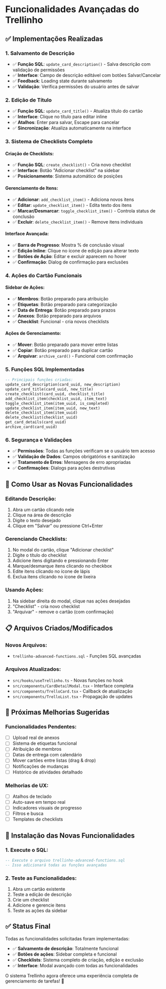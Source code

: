 # Funcionalidades Avançadas do Trellinho

## ✅ Implementações Realizadas

### 1. Salvamento de Descrição
- ✅ **Função SQL**: `update_card_description()` - Salva descrição com validação de permissões
- ✅ **Interface**: Campo de descrição editável com botões Salvar/Cancelar
- ✅ **Feedback**: Loading state durante salvamento
- ✅ **Validação**: Verifica permissões do usuário antes de salvar

### 2. Edição de Título
- ✅ **Função SQL**: `update_card_title()` - Atualiza título do cartão
- ✅ **Interface**: Clique no título para editar inline
- ✅ **Atalhos**: Enter para salvar, Escape para cancelar
- ✅ **Sincronização**: Atualiza automaticamente na interface

### 3. Sistema de Checklists Completo

#### Criação de Checklists:
- ✅ **Função SQL**: `create_checklist()` - Cria novo checklist
- ✅ **Interface**: Botão "Adicionar checklist" na sidebar
- ✅ **Posicionamento**: Sistema automático de posições

#### Gerenciamento de Itens:
- ✅ **Adicionar**: `add_checklist_item()` - Adiciona novos itens
- ✅ **Editar**: `update_checklist_item()` - Edita texto dos itens
- ✅ **Marcar/Desmarcar**: `toggle_checklist_item()` - Controla status de conclusão
- ✅ **Excluir**: `delete_checklist_item()` - Remove itens individuais

#### Interface Avançada:
- ✅ **Barra de Progresso**: Mostra % de conclusão visual
- ✅ **Edição Inline**: Clique no ícone de edição para alterar texto
- ✅ **Botões de Ação**: Editar e excluir aparecem no hover
- ✅ **Confirmação**: Dialog de confirmação para exclusões

### 4. Ações do Cartão Funcionais

#### Sidebar de Ações:
- ✅ **Membros**: Botão preparado para atribuição
- ✅ **Etiquetas**: Botão preparado para categorização
- ✅ **Data de Entrega**: Botão preparado para prazos
- ✅ **Anexos**: Botão preparado para arquivos
- ✅ **Checklist**: Funcional - cria novos checklists

#### Ações de Gerenciamento:
- ✅ **Mover**: Botão preparado para mover entre listas
- ✅ **Copiar**: Botão preparado para duplicar cartão
- ✅ **Arquivar**: `archive_card()` - Funcional com confirmação

### 5. Funções SQL Implementadas

```sql
-- Principais funções criadas:
update_card_description(card_uuid, new_description)
update_card_title(card_uuid, new_title)
create_checklist(card_uuid, checklist_title)
add_checklist_item(checklist_uuid, item_text)
toggle_checklist_item(item_uuid, is_completed)
update_checklist_item(item_uuid, new_text)
delete_checklist_item(item_uuid)
delete_checklist(checklist_uuid)
get_card_details(card_uuid)
archive_card(card_uuid)
```

### 6. Segurança e Validações
- ✅ **Permissões**: Todas as funções verificam se o usuário tem acesso
- ✅ **Validação de Dados**: Campos obrigatórios e sanitização
- ✅ **Tratamento de Erros**: Mensagens de erro apropriadas
- ✅ **Confirmações**: Dialogs para ações destrutivas

## 🎯 Como Usar as Novas Funcionalidades

### Editando Descrição:
1. Abra um cartão clicando nele
2. Clique na área de descrição
3. Digite o texto desejado
4. Clique em "Salvar" ou pressione Ctrl+Enter

### Gerenciando Checklists:
1. No modal do cartão, clique "Adicionar checklist"
2. Digite o título do checklist
3. Adicione itens digitando e pressionando Enter
4. Marque/desmarque itens clicando no checkbox
5. Edite itens clicando no ícone de lápis
6. Exclua itens clicando no ícone de lixeira

### Usando Ações:
1. Na sidebar direita do modal, clique nas ações desejadas
2. "Checklist" - cria novo checklist
3. "Arquivar" - remove o cartão (com confirmação)

## 📋 Arquivos Criados/Modificados

### Novos Arquivos:
- `trellinho-advanced-functions.sql` - Funções SQL avançadas

### Arquivos Atualizados:
- `src/hooks/useTrellinho.ts` - Novas funções no hook
- `src/components/CardDetailModal.tsx` - Interface completa
- `src/components/TrelloCard.tsx` - Callback de atualização
- `src/components/TrelloList.tsx` - Propagação de updates

## 🚀 Próximas Melhorias Sugeridas

### Funcionalidades Pendentes:
- [ ] Upload real de anexos
- [ ] Sistema de etiquetas funcional
- [ ] Atribuição de membros
- [ ] Datas de entrega com calendário
- [ ] Mover cartões entre listas (drag & drop)
- [ ] Notificações de mudanças
- [ ] Histórico de atividades detalhado

### Melhorias de UX:
- [ ] Atalhos de teclado
- [ ] Auto-save em tempo real
- [ ] Indicadores visuais de progresso
- [ ] Filtros e busca
- [ ] Templates de checklists

## 🔧 Instalação das Novas Funcionalidades

### 1. Execute o SQL:
```sql
-- Execute o arquivo trellinho-advanced-functions.sql
-- Isso adicionará todas as funções avançadas
```

### 2. Teste as Funcionalidades:
1. Abra um cartão existente
2. Teste a edição de descrição
3. Crie um checklist
4. Adicione e gerencie itens
5. Teste as ações da sidebar

## ✅ Status Final

Todas as funcionalidades solicitadas foram implementadas:
- ✅ **Salvamento de descrição**: Totalmente funcional
- ✅ **Botões de ações**: Sidebar completa e funcional
- ✅ **Checklists**: Sistema completo de criação, edição e exclusão
- ✅ **Interface**: Modal avançado com todas as funcionalidades

O sistema Trellinho agora oferece uma experiência completa de gerenciamento de tarefas! 🎉